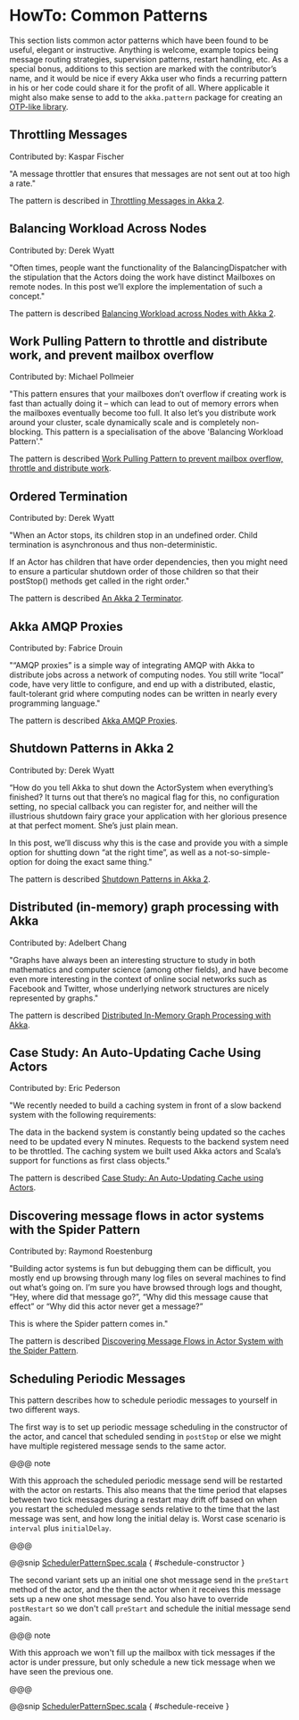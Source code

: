 # HowTo: Common Patterns

This section lists common actor patterns which have been found to be useful,
elegant or instructive. Anything is welcome, example topics being message
routing strategies, supervision patterns, restart handling, etc. As a special
bonus, additions to this section are marked with the contributor’s name, and it
would be nice if every Akka user who finds a recurring pattern in his or her
code could share it for the profit of all. Where applicable it might also make
sense to add to the `akka.pattern` package for creating an [OTP-like library](http://www.erlang.org/doc/man_index.html).

## Throttling Messages

Contributed by: Kaspar Fischer

"A message throttler that ensures that messages are not sent out at too high a rate."

The pattern is described in [Throttling Messages in Akka 2](http://letitcrash.com/post/28901663062/throttling-messages-in-akka-2).

## Balancing Workload Across Nodes

Contributed by: Derek Wyatt

"Often times, people want the functionality of the BalancingDispatcher with the
stipulation that the Actors doing the work have distinct Mailboxes on remote 
nodes. In this post we’ll explore the implementation of such a concept."

The pattern is described [Balancing Workload across Nodes with Akka 2](http://letitcrash.com/post/29044669086/balancing-workload-across-nodes-with-akka-2).

## Work Pulling Pattern to throttle and distribute work, and prevent mailbox overflow

Contributed by: Michael Pollmeier

"This pattern ensures that your mailboxes don’t overflow if creating work is fast than 
actually doing it – which can lead to out of memory errors when the mailboxes 
eventually become too full. It also let’s you distribute work around your cluster,
scale dynamically scale and is completely non-blocking. This pattern is a 
specialisation of the above 'Balancing Workload Pattern'."

The pattern is described [Work Pulling Pattern to prevent mailbox overflow, throttle and distribute work](http://www.michaelpollmeier.com/akka-work-pulling-pattern).

## Ordered Termination

Contributed by: Derek Wyatt

"When an Actor stops, its children stop in an undefined order. Child termination is
asynchronous and thus non-deterministic.

If an Actor has children that have order dependencies, then you might need to ensure 
a particular shutdown order of those children so that their postStop() methods get 
called in the right order."

The pattern is described [An Akka 2 Terminator](http://letitcrash.com/post/29773618510/an-akka-2-terminator).

## Akka AMQP Proxies

Contributed by: Fabrice Drouin

"“AMQP proxies” is a simple way of integrating AMQP with Akka to distribute jobs across a network of computing nodes.
You still write “local” code, have very little to configure, and end up with a distributed, elastic,
fault-tolerant grid where computing nodes can be written in nearly every programming language."

The pattern is described [Akka AMQP Proxies](http://letitcrash.com/post/29988753572/akka-amqp-proxies).

## Shutdown Patterns in Akka 2

Contributed by: Derek Wyatt

“How do you tell Akka to shut down the ActorSystem when everything’s finished?
It turns out that there’s no magical flag for this, no configuration setting, no special callback you can register for,
and neither will the illustrious shutdown fairy grace your application with her glorious presence at that perfect moment.
She’s just plain mean.

In this post, we’ll discuss why this is the case and provide you with a simple option for shutting down “at the right time”,
as well as a not-so-simple-option for doing the exact same thing."

The pattern is described [Shutdown Patterns in Akka 2](http://letitcrash.com/post/30165507578/shutdown-patterns-in-akka-2).

## Distributed (in-memory) graph processing with Akka

Contributed by: Adelbert Chang

"Graphs have always been an interesting structure to study in both mathematics and computer science (among other fields),
and have become even more interesting in the context of online social networks such as Facebook and Twitter,
whose underlying network structures are nicely represented by graphs."

The pattern is described [Distributed In-Memory Graph Processing with Akka](http://letitcrash.com/post/30257014291/distributed-in-memory-graph-processing-with-akka).

## Case Study: An Auto-Updating Cache Using Actors

Contributed by: Eric Pederson

"We recently needed to build a caching system in front of a slow backend system with the following requirements:

The data in the backend system is constantly being updated so the caches need to be updated every N minutes.
Requests to the backend system need to be throttled.
The caching system we built used Akka actors and Scala’s support for functions as first class objects."

The pattern is described [Case Study: An Auto-Updating Cache using Actors](http://letitcrash.com/post/30509298968/case-study-an-auto-updating-cache-using-actors).

## Discovering message flows in actor systems with the Spider Pattern

Contributed by: Raymond Roestenburg

"Building actor systems is fun but debugging them can be difficult, you mostly end up browsing through many log files
on several machines to find out what’s going on. I’m sure you have browsed through logs and thought,
“Hey, where did that message go?”, “Why did this message cause that effect” or “Why did this actor never get a message?”

This is where the Spider pattern comes in."

The pattern is described [Discovering Message Flows in Actor System with the Spider Pattern](http://letitcrash.com/post/30585282971/discovering-message-flows-in-actor-systems-with-the).

## Scheduling Periodic Messages

This pattern describes how to schedule periodic messages to yourself in two different
ways.

The first way is to set up periodic message scheduling in the constructor of the actor,
and cancel that scheduled sending in `postStop` or else we might have multiple registered
message sends to the same actor.

@@@ note

With this approach the scheduled periodic message send will be restarted with the actor on restarts.
This also means that the time period that elapses between two tick messages during a restart may drift
off based on when you restart the scheduled message sends relative to the time that the last message was
sent, and how long the initial delay is. Worst case scenario is `interval` plus `initialDelay`.

@@@

@@snip [SchedulerPatternSpec.scala](code/docs/pattern/SchedulerPatternSpec.scala) { #schedule-constructor }

The second variant sets up an initial one shot message send in the `preStart` method
of the actor, and the then the actor when it receives this message sets up a new one shot
message send. You also have to override `postRestart` so we don't call `preStart`
and schedule the initial message send again.

@@@ note

With this approach we won't fill up the mailbox with tick messages if the actor is
under pressure, but only schedule a new tick message when we have seen the previous one.

@@@

@@snip [SchedulerPatternSpec.scala](code/docs/pattern/SchedulerPatternSpec.scala) { #schedule-receive }